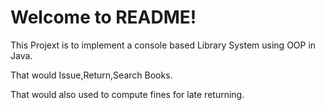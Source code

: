 # Welcome to README!

This Projext is to implement a console based Library System using OOP in Java.

That would Issue,Return,Search Books.

That would also used to compute fines for late returning.